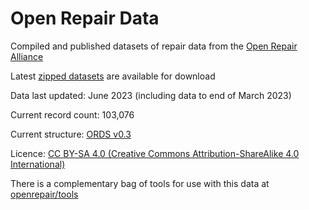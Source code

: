 # Open Repair Data

Compiled and published datasets of repair data from the [Open Repair Alliance](https://openrepair.org/)

Latest [zipped datasets](https://openrepair.org/open-data/downloads/) are available for download

Data last updated: June 2023 (including data to end of March 2023)

Current record count: 103,076

Current structure: [ORDS v0.3](https://github.com/openrepair/datastandard)

Licence: [CC BY-SA 4.0 (Creative Commons Attribution-ShareAlike 4.0 International)](https://creativecommons.org/licenses/by-sa/4.0/)

There is a complementary bag of tools for use with this data at [openrepair/tools](https://github.com/openrepair/tools)
